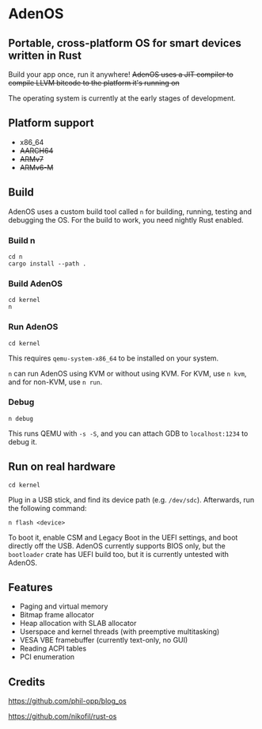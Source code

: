 # AdenOS

## Portable, cross-platform OS for smart devices written in Rust

Build your app once, run it anywhere! <s>AdenOS uses a JIT compiler to compile LLVM bitcode to the platform it's running on</s>

The operating system is currently at the early stages of development.

## Platform support

- x86_64
- <s>AARCH64</s>
- <s>ARMv7</s>
- <s>ARMv6-M</s>

## Build

AdenOS uses a custom build tool called `n` for building, running, testing and debugging the OS. For the build to work, you need nightly Rust enabled.

### Build n

```
cd n
cargo install --path .
```

### Build AdenOS

```
cd kernel
n
```

### Run AdenOS

```
cd kernel
```

This requires `qemu-system-x86_64` to be installed on your system.

`n` can run AdenOS using KVM or without using KVM. For KVM, use `n kvm`, and for non-KVM, use `n run`.

### Debug

```
n debug
```

This runs QEMU with `-s -S`, and you can attach GDB to `localhost:1234` to debug it.

## Run on real hardware

```
cd kernel
```

Plug in a USB stick, and find its device path (e.g. `/dev/sdc`). Afterwards, run the following command:

```
n flash <device>
```

To boot it, enable CSM and Legacy Boot in the UEFI settings, and boot directly off the USB. AdenOS currently supports BIOS only, but the `bootloader` crate has UEFI build too, but it is currently untested with AdenOS.

## Features

- Paging and virtual memory
- Bitmap frame allocator
- Heap allocation with SLAB allocator
- Userspace and kernel threads (with preemptive multitasking)
- VESA VBE framebuffer (currently text-only, no GUI)
- Reading ACPI tables
- PCI enumeration

## Credits

https://github.com/phil-opp/blog_os

https://github.com/nikofil/rust-os
